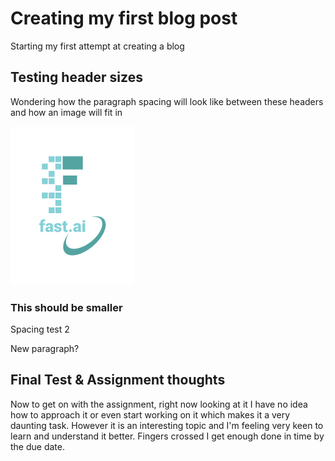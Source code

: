 # Creating my first blog post
Starting my first attempt at creating a blog
## Testing header sizes
Wondering how the paragraph spacing will look like between these headers and how an image will fit in

![](/images/fastai.png)

### This should be smaller
Spacing test 2

New paragraph?

## Final Test & Assignment thoughts
Now to get on with the assignment, right now looking at it I have no idea how to approach it or even start working on it which makes it a very daunting task. However it is an interesting topic and I'm feeling very keen to learn and understand it better.
Fingers crossed I get enough done in time by the due date.
